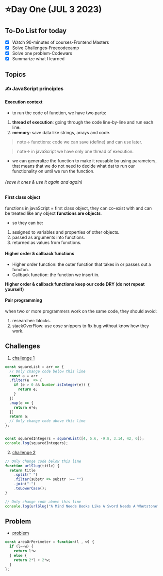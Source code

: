 # ⭐️Day One (JUL 3 2023)

## To-Do List for today
- [x] Watch 90-minutes of courses-Frontend Masters
- [x] Solve Challenges-Freecodecamp
- [x] Solve one problem-Codewars
- [x] Summarize what I learned

## Topics
### ✍ JavaScript principles
#### Execution context
- to run the code of function, we have two parts:
1. **thread of execution**: going through the code line-by-line and run each line.
2. **memory**: save data like strings, arrays and code.
> note-> functions: code we can save (define) and can use later.

> note-> in javaScript we have only one thread of execution.
- we can generalize the function to make it reusable by using parameters, that means that we do not need to decide what dat to run our functionality on until we run the function.
###### (save it ones & use it again and again)
#### First class object 
functions in javaScript = first class object, they can co-exist with and can be treated like any object **functions are objects**.
- so they can be:
1. assigned to variables and properties of other objects.
2. passed as arguments into functions.
3. returned as values from functions.

#### Higher order & callback functions
- Higher order function: the outer function that takes in or passes out a functon.
- Callback function: the function we insert in.

**Higher order & callback functions keep our code DRY (do not repeat yourself)**

#### Pair programming 
when two or more programmers work on the same code, they should avoid:
1. researcher: blocks.
2. stackOverFlow: use cose snippers to fix bug without know how they work.



## Challenges
1. [challenge 1](https://www.freecodecamp.org/learn/javascript-algorithms-and-data-structures/functional-programming/use-higher-order-functions-map-filter-or-reduce-to-solve-a-complex-problem)
```javascript
const squareList = arr => {
  // Only change code below this line
  const a = arr
  .filter(e  => {
    if (e > 0 && Number.isInteger(e)) {
      return e;
    }
  })
  .map(e => {
    return e*e;
  })
  return a;
  // Only change code above this line
};


const squaredIntegers = squareList([4, 5.6, -9.8, 3.14, 42, 6]);
console.log(squaredIntegers); 

```

2. [challenge 2](https://www.freecodecamp.org/learn/javascript-algorithms-and-data-structures/functional-programming/apply-functional-programming-to-convert-strings-to-url-slugs)
```javascript
// Only change code below this line
function urlSlug(title) {
  return title
    .split(" ")
    .filter(substr => substr !== "")
    .join("-")
    .toLowerCase();
}

// Only change code above this line
console.log(urlSlug("A Mind Needs Books Like A Sword Needs A Whetstone")) 
```


## Problem
- [problem](https://www.codewars.com/kata/5ab6538b379d20ad880000ab/train/javascript)
```javascript
const areaOrPerimeter = function(l , w) {
  if (l==w) {
    return l*w
  } else {
    return 2*l + 2*w;
  }
};
```



